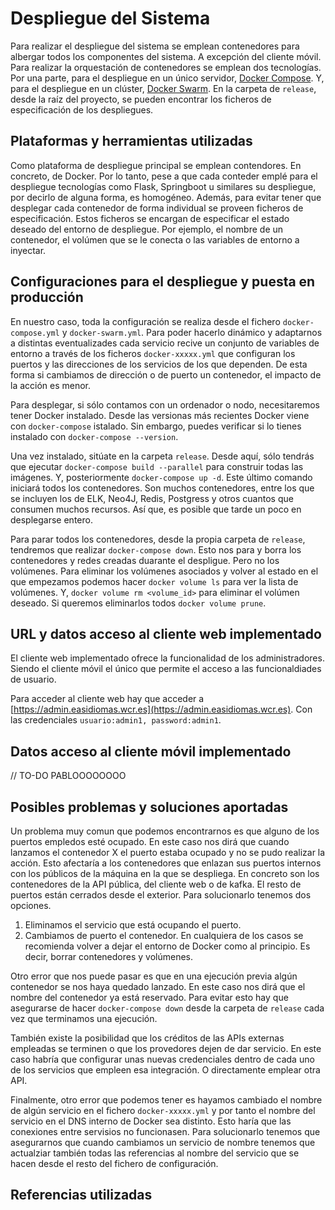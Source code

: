 # Despliegue del Sistema
Para realizar el despliegue del sistema se emplean contenedores para albergar todos los componentes del sistema. A excepción del cliente móvil. Para realizar la orquestación de contenedores se emplean dos tecnologías. Por una parte, para el despliegue en un único servidor, [Docker Compose](https://docs.docker.com/compose/). Y, para el despliegue en un clúster, [Docker Swarm](https://docs.docker.com/engine/swarm/). En la carpeta de `release`, desde la raíz del proyecto, se pueden encontrar los ficheros de especificación de los despliegues.

## Plataformas y herramientas utilizadas
Como plataforma de despliegue principal se emplean contendores. En concreto, de Docker. Por lo tanto, pese a que cada conteder emplé para el despliegue tecnologías como Flask, Springboot u similares su despliegue, por decirlo de alguna forma, es homogéneo. Además, para evitar tener que desplegar cada contenedor de forma individual se proveen ficheros de especificación. Estos ficheros se encargan de especificar el estado deseado del entorno de despliegue. Por ejemplo, el nombre de un contenedor, el volúmen que se le conecta o las variables de entorno a inyectar.

## Configuraciones para el despliegue y puesta en producción
En nuestro caso, toda la configuración se realiza desde el fichero `docker-compose.yml` y `docker-swarm.yml`.  Para poder hacerlo dinámico y adaptarnos a distintas eventualizades cada servicio recive un conjunto de variables de entorno a través de los ficheros `docker-xxxxx.yml` que configuran los puertos y las direcciones de los servicios de los que dependen. De esta forma si cambiamos de dirección o de puerto un contenedor, el impacto de la acción es menor.

Para desplegar, si sólo contamos con un ordenador o nodo, necesitaremos tener Docker instalado. Desde las versionas más recientes Docker viene con `docker-compose` istalado. Sin embargo, puedes verificar si lo tienes instalado con `docker-compose --version`.

Una vez instalado, sitúate en la carpeta `release`. Desde aquí, sólo tendrás que ejecutar `docker-compose build --parallel` para construir todas las imágenes. Y, posteriormente `docker-compose up -d`. Este último comando iniciará todos los contenedores. Son muchos contenedores, entre los que se incluyen los de ELK, Neo4J, Redis, Postgress y otros cuantos que consumen muchos recursos. Así que, es posible que tarde un poco en desplegarse entero.

Para parar todos los contenedores, desde la propia carpeta de `release`, tendremos que realizar `docker-compose down`. Esto nos para y borra los contenedores y redes creadas duarante el despligue. Pero no los volúmenes. Para eliminar los volúmenes asociados y volver al estado en el que empezamos podemos hacer `docker volume ls` para ver la lista de volúmenes. Y, `docker volume rm <volume_id>` para eliminar el volúmen deseado. Si queremos eliminarlos todos `docker volume prune`. 

## URL y datos acceso al cliente web implementado

El cliente web implementado ofrece la funcionalidad de los administradores. Siendo el cliente móvil el único que permite el acceso a las funcionaldiades de usuario.

Para acceder al cliente web hay que acceder a [https://admin.easidiomas.wcr.es](https://admin.easidiomas.wcr.es). Con las credenciales `usuario:admin1, password:admin1`.

## Datos acceso al cliente móvil implementado
// TO-DO PABLOOOOOOOO

## Posibles problemas y soluciones aportadas
Un problema muy comun que podemos encontrarnos es que alguno de los puertos empledos esté ocupado. En este caso nos dirá que cuando lanzamos el contenedor X el puerto estaba ocupado y no se pudo realizar la acción. Esto afectaría a los contenedores que enlazan sus puertos internos con los públicos de la máquina en la que se despliega. En concreto son los contenedores de la API pública, del cliente web o de kafka. El resto de puertos están cerrados desde el exterior. Para solucionarlo tenemos dos opciones.
   1. Eliminamos el servicio que está ocupando el puerto.
   2. Cambiamos de puerto el contenedor.
En cualquiera de los casos se recomienda volver a dejar el entorno de Docker como al principio. Es decir, borrar contenedores y volúmenes.

Otro error que nos puede pasar es que en una ejecución previa algún contenedor se nos haya quedado lanzado. En este caso nos dirá que el nombre del contenedor ya está reservado. Para evitar esto hay que asegurarse de hacer `docker-compose down` desde la carpeta de `release` cada vez que terminamos una ejecución.

También existe la posibilidad que los créditos de las APIs externas empleadas se terminen o que los provedores dejen de dar servicio. En este caso habría que configurar unas nuevas credenciales dentro de cada uno de los servicios que empleen esa integración. O directamente emplear otra API.

Finalmente, otro error que podemos tener es hayamos cambiado el nombre de algún servicio en el fichero `docker-xxxxx.yml` y por tanto el nombre del servicio en el DNS interno de Docker sea distinto. Esto haría que las conexiones entre servisios no funcionasen. Para solucionarlo tenemos que asegurarnos que cuando cambiamos un servicio de nombre tenemos que actualziar también todas las referencias al nombre del servicio que se hacen desde el resto del fichero de configuración.

## Referencias utilizadas
